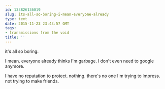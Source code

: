 ```yaml
---
id: 133826136019
slug: its-all-so-boring-i-mean-everyone-already
type: text
date: 2015-11-23 23:43:57 GMT
tags:
- transmissions from the void
title: ''
---
```

it's all so boring.

I mean. everyone already thinks I'm garbage. I don't even need to google anymore. 

I have no reputation to protect. nothing. there's no one I'm trying to impress. not trying to make friends.